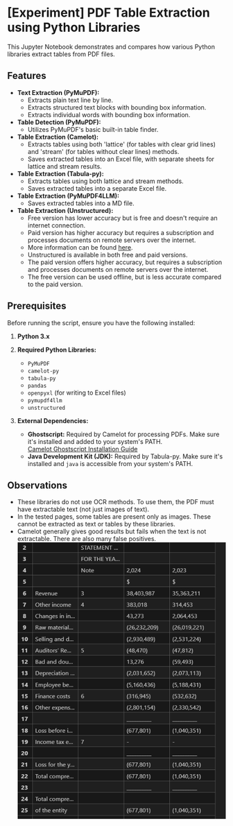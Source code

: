# [Experiment] PDF Table Extraction using Python Libraries

This Jupyter Notebook demonstrates and compares how various Python libraries extract tables from PDF files.

## Features

- **Text Extraction (PyMuPDF):**
    - Extracts plain text line by line.
    - Extracts structured text blocks with bounding box information.
    - Extracts individual words with bounding box information.
- **Table Detection (PyMuPDF):**
    - Utilizes PyMuPDF's basic built-in table finder.
- **Table Extraction (Camelot):**
    - Extracts tables using both 'lattice' (for tables with clear grid lines) and 'stream' (for tables without clear lines) methods.
    - Saves extracted tables into an Excel file, with separate sheets for lattice and stream results.
- **Table Extraction (Tabula-py):**
    - Extracts tables using both lattice and stream methods.
    - Saves extracted tables into a separate Excel file.
- **Table Extraction (PyMuPDF4LLM):**
    - Saves extracted tables into a MD file.
- **Table Extraction (Unstructured):**
    - Free version has lower accuracy but is free and doesn't require an internet connection.
    - Paid version has higher accuracy but requires a subscription and processes documents on remote servers over the internet.
    - More information can be found [here](https://unstructured.io/blog).
    - Unstructured is available in both free and paid versions.
    - The paid version offers higher accuracy, but requires a subscription and processes documents on remote servers over the internet.
    - The free version can be used offline, but is less accurate compared to the paid version. 

## Prerequisites

Before running the script, ensure you have the following installed:

1. **Python 3.x**
2. **Required Python Libraries:**
    - `PyMuPDF`
    - `camelot-py`
    - `tabula-py`
    - `pandas`
    - `openpyxl` (for writing to Excel files)
    - `pymupdf4llm`
    - `unstructured`

3. **External Dependencies:**
    - **Ghostscript:** Required by Camelot for processing PDFs. Make sure it's installed and added to your system's PATH.  
      [Camelot Ghostscript Installation Guide](https://camelot-py.readthedocs.io/en/master/user/install-deps.html#ghostscript)
    - **Java Development Kit (JDK):** Required by Tabula-py. Make sure it's installed and `java` is accessible from your system's PATH.

## Observations

- These libraries do not use OCR methods. To use them, the PDF must have extractable text (not just images of text).
- In the tested pages, some tables are present only as images. These cannot be extracted as text or tables by these libraries.
- Camelot generally gives good results but fails when the text is not extractable. There are also many false positives.
![camelot_results](../resources/camelot_results.png)